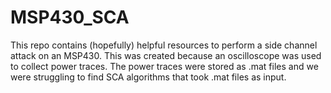 # MSP430_SCA
This repo contains (hopefully) helpful resources to perform a side channel attack on an MSP430. This was created because an oscilloscope was used to collect power traces. The power traces were stored as .mat files and we were struggling to find SCA algorithms that took .mat files as input. 
